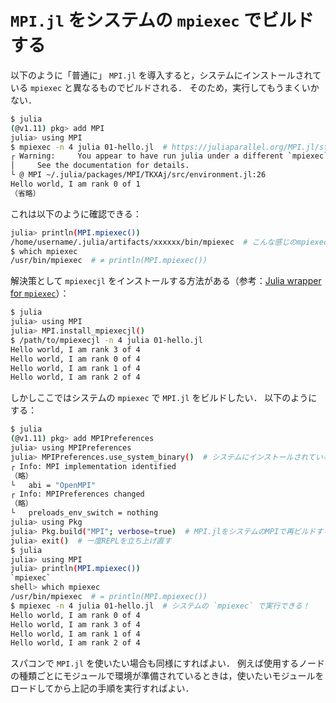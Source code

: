 # `MPI.jl` をシステムの `mpiexec` でビルドする

以下のように「普通に」 `MPI.jl` を導入すると，システムにインストールされている `mpiexec` と異なるものでビルドされる．
そのため，実行してもうまくいかない．

```bash
$ julia
(@v1.11) pkg> add MPI
julia> using MPI
$ mpiexec -n 4 julia 01-hello.jl  # https://juliaparallel.org/MPI.jl/stable/examples/01-hello/ にある練習プログラム
┌ Warning:     You appear to have run julia under a different `mpiexec` than the one used by MPI.jl.
│     See the documentation for details.
└ @ MPI ~/.julia/packages/MPI/TKXAj/src/environment.jl:26
Hello world, I am rank 0 of 1
（省略）
```

これは以下のように確認できる：

```bash
julia> println(MPI.mpiexec())
/home/username/.julia/artifacts/xxxxxx/bin/mpiexec  # こんな感じのmpiexecへのパス
$ which mpiexec
/usr/bin/mpiexec  # ≠ println(MPI.mpiexec())
```

解決策として `mpiexecjl` をインストールする方法がある（参考：[Julia wrapper for `mpiexec`](https://juliaparallel.org/MPI.jl/stable/usage/#Julia-wrapper-for-mpiexec)）：

```bash
$ julia
julia> using MPI
julia> MPI.install_mpiexecjl()
$ /path/to/mpiexecjl -n 4 julia 01-hello.jl
Hello world, I am rank 3 of 4
Hello world, I am rank 0 of 4
Hello world, I am rank 1 of 4
Hello world, I am rank 2 of 4
```

しかしここではシステムの `mpiexec` で `MPI.jl` をビルドしたい．
以下のようにする：

```bash
$ julia
(@v1.11) pkg> add MPIPreferences
julia> using MPIPreferences
julia> MPIPreferences.use_system_binary()  # システムにインストールされているMPIを探す
┌ Info: MPI implementation identified
（略）
└   abi = "OpenMPI"
┌ Info: MPIPreferences changed
（略）
└   preloads_env_switch = nothing
julia> using Pkg
julia> Pkg.build("MPI"; verbose=true)  # MPI.jlをシステムのMPIで再ビルドする
julia> exit()  # 一度REPLを立ち上げ直す
$ julia
julia> using MPI
julia> println(MPI.mpiexec())
`mpiexec`
shell> which mpiexec
/usr/bin/mpiexec  # = println(MPI.mpiexec())
$ mpiexec -n 4 julia 01-hello.jl  # システムの `mpiexec` で実行できる！
Hello world, I am rank 0 of 4
Hello world, I am rank 3 of 4
Hello world, I am rank 1 of 4
Hello world, I am rank 2 of 4
```

スパコンで `MPI.jl` を使いたい場合も同様にすればよい．
例えば使用するノードの種類ごとにモジュールで環境が準備されているときは，使いたいモジュールをロードしてから上記の手順を実行すればよい．
